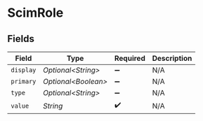 # ScimRole


## Fields

| Field                | Type                 | Required             | Description          |
| -------------------- | -------------------- | -------------------- | -------------------- |
| `display`            | *Optional\<String>*  | :heavy_minus_sign:   | N/A                  |
| `primary`            | *Optional\<Boolean>* | :heavy_minus_sign:   | N/A                  |
| `type`               | *Optional\<String>*  | :heavy_minus_sign:   | N/A                  |
| `value`              | *String*             | :heavy_check_mark:   | N/A                  |